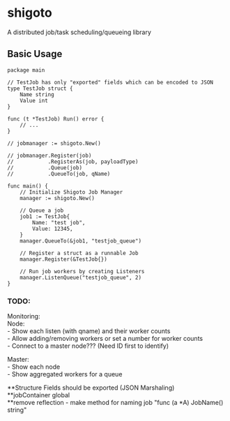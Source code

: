 # shigoto
A distributed job/task scheduling/queueing library

## Basic Usage
```golang
package main

// TestJob has only "exported" fields which can be encoded to JSON
type TestJob struct {
    Name string
    Value int
}

func (t *TestJob) Run() error {
    // ...
}

// jobmanager := shigoto.New()

// jobmanager.Register(job)
//           .RegisterAs(job, payloadType)
//           .Queue(job)
//           .QueueTo(job, qName)

func main() {
    // Initialize Shigoto Job Manager
    manager := shigoto.New()

    // Queue a job
    job1 := TestJob{
        Name: "test job",
        Value: 12345,
    }
    manager.QueueTo(&job1, "testjob_queue")

    // Register a struct as a runnable Job
    manager.Register(&TestJob{})

    // Run job workers by creating Listeners
    manager.ListenQueue("testjob_queue", 2)
}
```
### TODO:  
Monitoring:  
    Node:  
    - Show each listen (with qname) and their worker counts  
    - Allow adding/removing workers or set a number for worker counts  
    - Connect to a master node??? (Need ID first to identify)  
          
Master:  
    - Show each node  
    - Show aggregated workers for a queue  
      
      
**Structure Fields should be exported (JSON Marshaling)  
**jobContainer global  
**remove reflection - make method for naming job "func (a *A) JobName() string"  